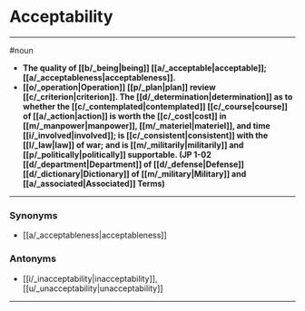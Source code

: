 # Acceptability
---
#noun
- **The quality of [[b/_being|being]] [[a/_acceptable|acceptable]]; [[a/_acceptableness|acceptableness]].**
- **[[o/_operation|Operation]] [[p/_plan|plan]] review [[c/_criterion|criterion]]. The [[d/_determination|determination]] as to whether the [[c/_contemplated|contemplated]] [[c/_course|course]] of [[a/_action|action]] is worth the [[c/_cost|cost]] in [[m/_manpower|manpower]], [[m/_materiel|materiel]], and time [[i/_involved|involved]]; is [[c/_consistent|consistent]] with the [[l/_law|law]] of war; and is [[m/_militarily|militarily]] and [[p/_politically|politically]] supportable. (JP 1-02 [[d/_department|Department]] of [[d/_defense|Defense]] [[d/_dictionary|Dictionary]] of [[m/_military|Military]] and [[a/_associated|Associated]] Terms)**
---
### Synonyms
- [[a/_acceptableness|acceptableness]]
### Antonyms
- [[i/_inacceptability|inacceptability]], [[u/_unacceptability|unacceptability]]
---
